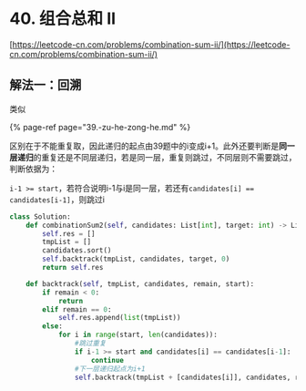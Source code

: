 # 40. 组合总和 II

[https://leetcode-cn.com/problems/combination-sum-ii/](https://leetcode-cn.com/problems/combination-sum-ii/)

## 解法一：回溯

类似

{% page-ref page="39.-zu-he-zong-he.md" %}

区别在于不能重复取，因此递归的起点由39题中的i变成i+1。此外还要判断是**同一层递归**的重复还是不同层递归，若是同一层，重复则跳过，不同层则不需要跳过，判断依据为：

`i-1 >= start`，若符合说明i-1与i是同一层，若还有`candidates[i] == candidates[i-1]`，则跳过i

```python
class Solution:
    def combinationSum2(self, candidates: List[int], target: int) -> List[List[int]]:
        self.res = []
        tmpList = []
        candidates.sort()
        self.backtrack(tmpList, candidates, target, 0)
        return self.res

    def backtrack(self, tmpList, candidates, remain, start):
        if remain < 0:
            return
        elif remain == 0:
            self.res.append(list(tmpList))
        else:
            for i in range(start, len(candidates)):
                #跳过重复
                if i-1 >= start and candidates[i] == candidates[i-1]:
                    continue
                #下一层递归起点为i+1
                self.backtrack(tmpList + [candidates[i]], candidates, remain - candidates[i], i+1) 
```

